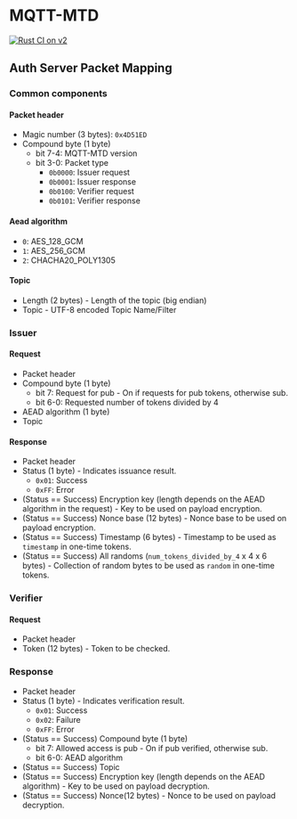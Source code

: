 # MQTT-MTD

[![Rust CI on v2](https://github.com/kken7231/research-mqtt-mtd/actions/workflows/rust_ci.yml/badge.svg)](https://github.com/kken7231/research-mqtt-mtd/actions/workflows/rust_ci.yml)

## Auth Server Packet Mapping

### Common components

#### Packet header

- Magic number (3 bytes): `0x4D51ED`
- Compound byte (1 byte)
    - bit 7-4: MQTT-MTD version
    - bit 3-0: Packet type
        - `0b0000`: Issuer request
        - `0b0001`: Issuer response
        - `0b0100`: Verifier request
        - `0b0101`: Verifier response

#### Aead algorithm

- `0`: AES_128_GCM
- `1`: AES_256_GCM
- `2`: CHACHA20_POLY1305

#### Topic

- Length (2 bytes) - Length of the topic (big endian)
- Topic - UTF-8 encoded Topic Name/Filter

### Issuer

#### Request

- Packet header
- Compound byte (1 byte)
    - bit 7: Request for pub - On if requests for pub tokens, otherwise sub.
    - bit 6-0: Requested number of tokens divided by 4
- AEAD algorithm (1 byte)
- Topic

#### Response

- Packet header
- Status (1 byte) - Indicates issuance result.
    - `0x01`: Success
    - `0xFF`: Error
- (Status == Success) Encryption key (length depends on the AEAD algorithm in the request) - Key to be used on payload
  encryption.
- (Status == Success) Nonce base (12 bytes) - Nonce base to be used on payload encryption.
- (Status == Success) Timestamp (6 bytes) - Timestamp to be used as `timestamp` in one-time tokens.
- (Status == Success) All randoms (`num_tokens_divided_by_4`  x 4 x 6 bytes) - Collection of random bytes to be used as
  `random` in one-time tokens.

### Verifier

#### Request
- Packet header
- Token (12 bytes) - Token to be checked.

### Response
- Packet header
- Status (1 byte) - Indicates verification result.
  - `0x01`: Success
  - `0x02`: Failure
  - `0xFF`: Error
- (Status == Success) Compound byte (1 byte)
    - bit 7: Allowed access is pub - On if pub verified, otherwise sub.
    - bit 6-0: AEAD algorithm
- (Status == Success) Topic
- (Status == Success) Encryption key (length depends on the AEAD algorithm) - Key to be used on payload
  decryption.
- (Status == Success) Nonce(12 bytes) - Nonce to be used on payload decryption.


